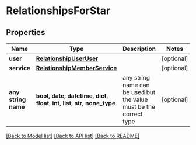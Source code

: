# RelationshipsForStar


## Properties
Name | Type | Description | Notes
------------ | ------------- | ------------- | -------------
**user** | [**RelationshipUserUser**](RelationshipUserUser.md) |  | [optional] 
**service** | [**RelationshipMemberService**](RelationshipMemberService.md) |  | [optional] 
**any string name** | **bool, date, datetime, dict, float, int, list, str, none_type** | any string name can be used but the value must be the correct type | [optional]

[[Back to Model list]](../README.md#documentation-for-models) [[Back to API list]](../README.md#documentation-for-api-endpoints) [[Back to README]](../README.md)


